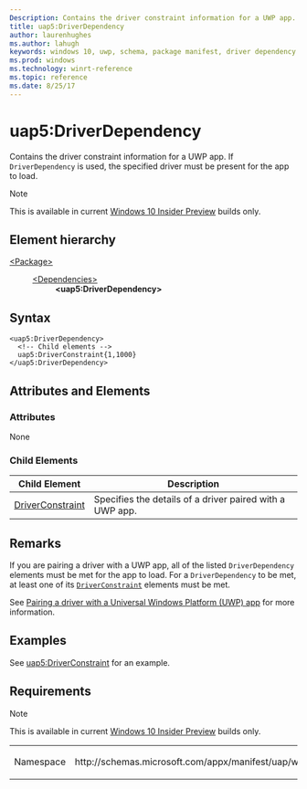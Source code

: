 ```yaml
---
Description: Contains the driver constraint information for a UWP app.
title: uap5:DriverDependency
author: laurenhughes
ms.author: lahugh
keywords: windows 10, uwp, schema, package manifest, driver dependency
ms.prod: windows
ms.technology: winrt-reference
ms.topic: reference
ms.date: 8/25/17
---
```


# uap5:DriverDependency
Contains the driver constraint information for a UWP app. If `DriverDependency` is used, the specified driver must be present for the app to load.

> [!NOTE] 
> This is available in current [Windows 10 Insider Preview](https://insider.windows.com/) builds only.

## Element hierarchy

<dl>
<dt><a href="element-package.md">&lt;Package&gt;</a></dt>
<dd>
<dl>
<dt><a href="element-dependencies.md">&lt;Dependencies&gt;</a></dt>
<dd><b>&lt;uap5:DriverDependency&gt;</b></dd>
</dl>
</dd>
</dl>

## Syntax

``` syntax
<uap5:DriverDependency>
  <!-- Child elements -->
  uap5:DriverConstraint{1,1000}
</uap5:DriverDependency>
```

## Attributes and Elements
### Attributes
None

### Child Elements
| Child Element | Description |
|---------------|-------------|
| [DriverConstraint](element-uap5-DriverConstraint.md) | Specifies the details of a driver paired with a UWP app. |

## Remarks
If you are pairing a driver with a UWP app, all of the listed `DriverDependency` elements must be met for the app to load. For a `DriverDependency` to be met, at least one of its [`DriverConstraint`](element-uap5-DriverConstraint.md) elements must be met. 

See [Pairing a driver with a Universal Windows Platform (UWP) app](/windows-hardware/drivers/install/pairing-app-and-driver-versions) for more information.

## Examples
See [uap5:DriverConstraint](element-uap5-DriverConstraint.md) for an example. 

## Requirements
> [!NOTE] 
> This is available in current [Windows 10 Insider Preview](https://insider.windows.com/) builds only.

<table>
<colgroup>
<col width="50%" />
<col width="50%" />
</colgroup>
<tbody>
<tr class="odd">
<td><p>Namespace</p></td>
<td><p>http://schemas.microsoft.com/appx/manifest/uap/windows10/5</p></td>
</tr>
</tbody>
</table>

 

 



